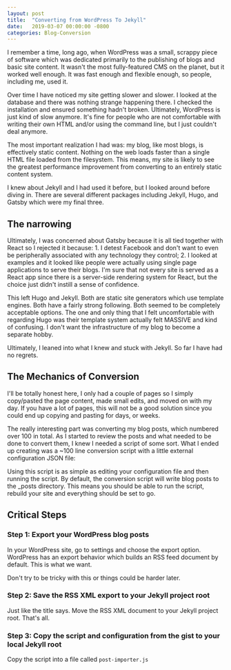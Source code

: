 ```yaml
---
layout: post
title:  "Converting from WordPress To Jekyll"
date:   2019-03-07 00:00:00 -0800
categories: Blog-Conversion
---
```


I remember a time, long ago, when WordPress was a small, scrappy piece of software which was dedicated primarily to the publishing of blogs and basic site content.  It wasn't the most fully-featured CMS on the planet, but it worked well enough. It was fast enough and flexible enough, so people, including me, used it.

Over time I have noticed my site getting slower and slower.  I looked at the database and there was nothing strange happening there. I checked the installation and ensured something hadn't broken. Ultimately, WordPress is just kind of slow anymore. It's fine for people who are not comfortable with writing their own HTML and/or using the command line, but I just couldn't deal anymore.

The most important realization I had was: my blog, like most blogs, is effectively static content.  Nothing on the web loads faster than a single HTML file loaded from the filesystem. This means, my site is likely to see the greatest performance improvement from converting to an entirely static content system.

I knew about Jekyll and I had used it before, but I looked around before diving in.  There are several different packages including Jekyll, Hugo, and Gatsby which were my final three.

## The narrowing ##

Ultimately, I was concerned about Gatsby because it is all tied together with React so I rejected it because: 1. I detest Facebook and don't want to even be peripherally associated with any technology they control; 2. I looked at examples and it looked like people were actually using single page applications to serve their blogs.  I'm sure that not every site is served as a React app since there is a server-side rendering system for React, but the choice just didn't instill a sense of confidence.

This left Hugo and Jekyll.  Both are static site generators which use template engines.  Both have a fairly strong following. Both seemed to be completely acceptable options.  The one and only thing that I felt uncomfortable with regarding Hugo was their template system actually felt MASSIVE and kind of confusing.  I don't want the infrastructure of my blog to become a separate hobby.

Ultimately, I leaned into what I knew and stuck with Jekyll.  So far I have had no regrets.

## The Mechanics of Conversion ##

I'll be totally honest here, I only had a couple of pages so I simply copy/pasted the page content, made small edits, and moved on with my day.  If you have a lot of pages, this will not be a good solution since you could end up copying and pasting for days, or weeks.

The really interesting part was converting my blog posts, which numbered over 100 in total.  As I started to review the posts and what needed to be done to convert them, I knew I needed a script of some sort. What I ended up creating was a ~100 line conversion script with a little external configuration JSON file:

<script src="https://gist.github.com/cmstead/a79346b403a3a4a05fe7dabfb25347a9.js"></script>

Using this script is as simple as editing your configuration file and then running the script.  By default, the conversion script will write blog posts to the _posts directory. This means you should be able to run the script, rebuild your site and everything should be set to go.

## Critical Steps ##

### Step 1: Export your WordPress blog posts ###

In your WordPress site, go to settings and choose the export option.  WordPress has an export behavior which builds an RSS feed document by default.  This is what we want.

Don't try to be tricky with this or things could be harder later.

### Step 2: Save the RSS XML export to your Jekyll project root ###

Just like the title says.  Move the RSS XML document to your Jekyll project root. That's all.

### Step 3: Copy the script and configuration from the gist to your local Jekyll root ###

Copy the script into a file called `post-importer.js`